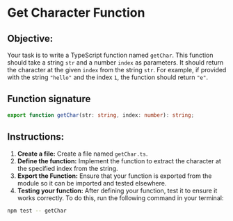 # Get Character Function

## Objective:

Your task is to write a TypeScript function named `getChar`. This function should take a string `str` and a number `index` as parameters. It should return the character at the given `index` from the string `str`. For example, if provided with the string `"hello"` and the index `1`, the function should return `"e"`.

## Function signature

```typescript
export function getChar(str: string, index: number): string;
```

## Instructions:

1. **Create a file:** Create a file named `getChar.ts`.
2. **Define the function:** Implement the function to extract the character at the specified index from the string.
3. **Export the Function:** Ensure that your function is exported from the module so it can be imported and tested elsewhere.
4. **Testing your function:** After defining your function, test it to ensure it works correctly. To do this, run the following command in your terminal:

```Bash
npm test -- getChar
```
